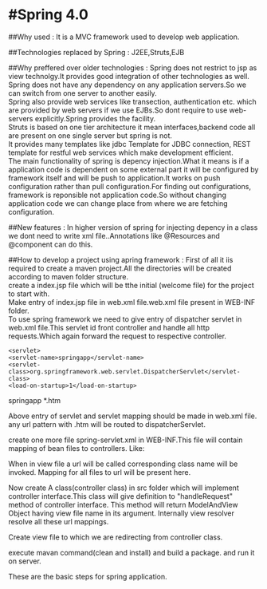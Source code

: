 #Spring 4.0
================
##Why used : 
It is a MVC framework used to develop web application.

##Technologies replaced by Spring : 
J2EE,Struts,EJB

##Why preffered over older technologies : 
Spring does not restrict to jsp as view technolgy.It provides good integration of other technologies as well.<br>
Spring does not have any dependency on any application servers.So we can switch from one server to another easily.<br>
Spring also provide web services like transection, authentication etc. which are provided by web servers if we use EJBs.So dont require to use web-servers explicitly.Spring provides the facility.<br>
Struts is based on one tier architecture it mean interfaces,backend code all are present on one single server but spring is not.<br>
It provides many templates like jdbc Template for JDBC connection, REST template for restful web services which make development efficient.<br> 
The main functionality of spring is depency injection.What it means is if a application code is dependent on some external part it will be configured by framework itself and will be push to application.It works on push configuration rather than pull configuration.For finding out configurations, framework is reponsible not application code.So without changing application code we can change place from where we are fetching configuration.<br>

##New features :
In higher version of spring for injecting depency in a class we dont need to write xml file..Annotations like @Resources and @component can do this.

##How to develop a project using apring framework :
First of all it iis required to create a maven project.All the directories will be created according to maven folder structure.<br>
create a index.jsp file which will be tthe initial (welcome file) for the project to start with.<br>
Make entry of index.jsp file in web.xml file.web.xml file present in WEB-INF folder.<br>
To use spring framework we need to give entry of dispatcher servlet in web.xml file.This servlet id front controller and handle all http requests.Which again forward the request to respective controller.<br>


	<servlet>
    <servlet-name>springapp</servlet-name>
    <servlet-class>org.springframework.web.servlet.DispatcherServlet</servlet-class>
    <load-on-startup>1</load-on-startup>
  </servlet>
  <servlet-mapping>
    <servlet-name>springapp</servlet-name>
    <url-pattern>*.htm</url-pattern>
  </servlet-mapping>
  
  Above entry of servlet and servlet mapping should be made in web.xml file. any url pattern with .htm will be routed to dispatcherServlet.<br>
  
  create one more file spring-servlet.xml in WEB-INF.This file will contain mapping of bean files to controllers. Like:
  
  <beans xmlns="http://www.springframework.org/schema/beans"
       xmlns:xsi="http://www.w3.org/2001/XMLSchema-instance"
       xsi:schemaLocation="http://www.springframework.org/schema/beans
       http://www.springframework.org/schema/beans/spring-beans-2.5.xsd">


  <bean name="/<url_for_class>.htm" class="<package_name.class_name"/>

</beans>
  
  When in view file a url will be called corresponding class name will be invoked.
  Mapping for all files to url will be present here.
  
  
  Now create A class(controller class) in src folder which will implement controller interface.This class will give definition to "handleRequest" method of controller interface.
This method will return ModelAndView Object having view file name in its argument.
Internally view resolver resolve all these url mappings.

Create view file to which we are redirecting from controller class.

execute mavan command(clean and install) and build a package.
and run it on server.

These are the basic steps for spring application.  


